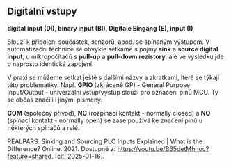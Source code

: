 <!-- 
Knihovny pro kiCAD v repozitáři na Githubu - JVintera
https://github.com/JVintera/KiCAD-library
 -->


## Digitální vstupy 

**digital input (DI), binary input (BI), Digitale Eingang (E), input (I)**

Slouží k připojení součástek, senzorů, apod. se spínaným výstupem.
V automatizační technice se obvykle setkáme s pojmy **sink** a **source digital input**, u mikropočítačů s **pull-up** a **pull-down rezistory**, ale ve výsledku jde o naprosto identická zapojení. 

<!-- vložit schémata zapojení -->

V praxi se můžeme setkat ještě s dalšími názvy a zkratkami, lteré se týkají této problematiky.
Např. 
**GPIO** (zkráceně GP) - General Purpose Input/Output - univerzální vstup/výstup slouží pro označení pinů MCU. Ty se občas značili i jinými písmeny.
<!--PNP a NPN -->
**COM** (společný přívod), **NC** (rozpínací kontakt - normally closed) a **NO** (spínací kontakt - normally open) se zase používá ke značení pinů u některých spínačů a relé.


REALPARS. Sinking and Sourcing PLC Inputs Explained | What is the Difference? Online. 2021. Dostupné z: https://youtu.be/B65detMhnoc?feature=shared. [cit. 2025-01-16].